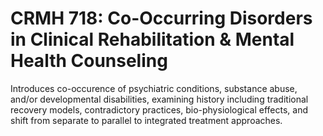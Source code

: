 # CRMH 718: Co-Occurring Disorders in Clinical Rehabilitation & Mental Health Counseling

Introduces co-occurence of psychiatric conditions, substance abuse, and/or developmental disabilities, examining history including traditional recovery models, contradictory practices, bio-physiological effects, and shift from separate to parallel to integrated treatment approaches.